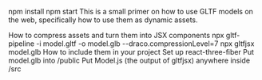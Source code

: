 npm install
npm start
This is a small primer on how to use GLTF models on the web, specifically how to use them as dynamic assets.

How to compress assets and turn them into JSX components
npx gltf-pipeline -i model.gltf -o model.glb --draco.compressionLevel=7
npx gltfjsx model.glb
How to include them in your project
Set up react-three-fiber
Put model.glb into /public
Put Model.js (the output of gltfjsx) anywhere inside /src
